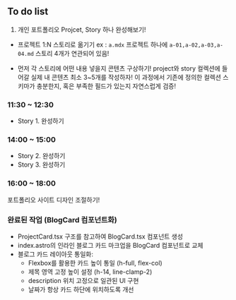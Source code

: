 ## To do list

1. 개인 포트폴리오 Projcet, Story 하나 완성해보기! 
- 프로젝트 1:N 스토리로 옮기기
ex : `a.mdx` 프로젝트 하나에 `a-01,a-02,a-03,a-04.md` 스토리 4개가 연관되어 있음!

- 먼저 각 스토리에 어떤 내용 넣을지 콘텐츠 구상하기! 
project와 story 컬렉션에 들어갈 실제 내 콘텐츠 최소 3~5개를 작성하자! 
이 과정에서 기존에 정의한 컬렉션 스키마가 충분한지, 혹은 부족한 필드가 있는지 자연스럽게 검증!

### 11:30 ~ 12:30 
- Story 1. 완성하기

### 14:00 ~ 15:00
- Story 2. 완성하기
- Story 3. 완성하기

### 16:00 ~ 18:00
포트폴리오 사이트 디자인 조절하기!

### 완료된 작업 (BlogCard 컴포넌트화)
- ProjectCard.tsx 구조를 참고하여 BlogCard.tsx 컴포넌트 생성
- index.astro의 인라인 블로그 카드 마크업을 BlogCard 컴포넌트로 교체
- 블로그 카드 레이아웃 통일화:
  * Flexbox를 활용한 카드 높이 통일 (h-full, flex-col)
  * 제목 영역 고정 높이 설정 (h-14, line-clamp-2)
  * description 위치 고정으로 일관된 UI 구현
  * 날짜가 항상 카드 하단에 위치하도록 개선

